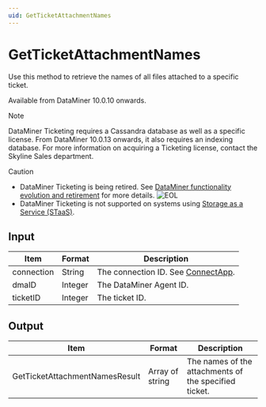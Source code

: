 ```yaml
---
uid: GetTicketAttachmentNames
---
```


# GetTicketAttachmentNames

Use this method to retrieve the names of all files attached to a specific ticket.

Available from DataMiner 10.0.10 onwards.

> [!NOTE]
> DataMiner Ticketing requires a Cassandra database as well as a specific license. From DataMiner 10.0.13 onwards, it also requires an indexing database. For more information on acquiring a Ticketing license, contact the Skyline Sales department.

> [!CAUTION]
>
> - DataMiner Ticketing is being retired. See [DataMiner functionality evolution and retirement](xref:Software_support_life_cycles) for more details. ![EOL](~/user-guide/images/EOL_Duo.png)
> - DataMiner Ticketing is not supported on systems using [Storage as a Service (STaaS)](xref:STaaS).

## Input

| Item       | Format  | Description                                           |
|------------|---------|-------------------------------------------------------|
| connection | String  | The connection ID. See [ConnectApp](xref:ConnectApp). |
| dmaID      | Integer | The DataMiner Agent ID.                               |
| ticketID   | Integer | The ticket ID.                                        |

## Output

| Item                           | Format          | Description                                           |
|--------------------------------|-----------------|-------------------------------------------------------|
| GetTicketAttachmentNamesResult | Array of string | The names of the attachments of the specified ticket. |
